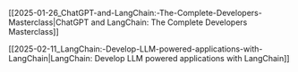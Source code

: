 [[2025-01-26_ChatGPT-and-LangChain:-The-Complete-Developers-Masterclass|ChatGPT and LangChain: The Complete Developers Masterclass]]

[[2025-02-11_LangChain:-Develop-LLM-powered-applications-with-LangChain|LangChain: Develop LLM powered applications with LangChain]]
